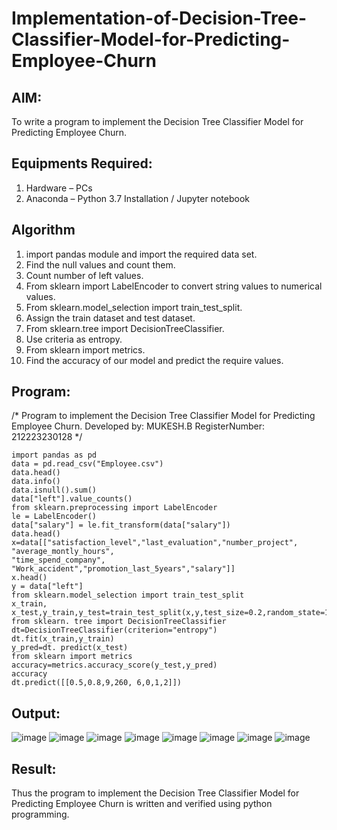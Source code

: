 # Implementation-of-Decision-Tree-Classifier-Model-for-Predicting-Employee-Churn

## AIM:
To write a program to implement the Decision Tree Classifier Model for Predicting Employee Churn.

## Equipments Required:
1. Hardware – PCs
2. Anaconda – Python 3.7 Installation / Jupyter notebook

## Algorithm
1. import pandas module and import the required data set.
2. Find the null values and count them.
3. Count number of left values.
4. From sklearn import LabelEncoder to convert string values to numerical values.
5. From sklearn.model_selection import train_test_split.
6. Assign the train dataset and test dataset.
7. From sklearn.tree import DecisionTreeClassifier.
8. Use criteria as entropy.
9. From sklearn import metrics.
10. Find the accuracy of our model and predict the require values.

## Program:
/*
Program to implement the Decision Tree Classifier Model for Predicting Employee Churn.
Developed by: MUKESH.B
RegisterNumber:  212223230128
*/
```
import pandas as pd
data = pd.read_csv("Employee.csv")
data.head()
data.info()
data.isnull().sum()
data["left"].value_counts()
from sklearn.preprocessing import LabelEncoder
le = LabelEncoder()
data["salary"] = le.fit_transform(data["salary"])
data.head()
x=data[["satisfaction_level","last_evaluation","number_project", "average_montly_hours",
"time_spend_company", "Work_accident","promotion_last_5years","salary"]]
x.head()
y = data["left"]
from sklearn.model_selection import train_test_split
x_train, x_test,y_train,y_test=train_test_split(x,y,test_size=0.2,random_state=100)
from sklearn. tree import DecisionTreeClassifier
dt=DecisionTreeClassifier(criterion="entropy")
dt.fit(x_train,y_train)
y_pred=dt. predict(x_test)
from sklearn import metrics
accuracy=metrics.accuracy_score(y_test,y_pred)
accuracy
dt.predict([[0.5,0.8,9,260, 6,0,1,2]])
```

## Output:
![image](https://github.com/user-attachments/assets/39791d22-9c3e-4673-bed3-42fbe717578c)
![image](https://github.com/user-attachments/assets/6580ad73-b0d5-4c3a-9140-cbeebe7ca931)
![image](https://github.com/user-attachments/assets/682ba515-a94e-44f1-ba59-f595b8b58ae1)
![image](https://github.com/user-attachments/assets/0329d0ca-d380-4981-8609-4bd89092fbb4)
![image](https://github.com/user-attachments/assets/2ea897bb-da9d-4d02-b41d-eb39e07a7047)
![image](https://github.com/user-attachments/assets/a52e491d-0db8-45aa-873c-487e815ae906)
![image](https://github.com/user-attachments/assets/bccaab4a-faec-4ebe-88cb-75b75f56b439)
![image](https://github.com/user-attachments/assets/a3e9ce2f-df36-4a20-84be-f0b7dc1277e9)



## Result:
Thus the program to implement the  Decision Tree Classifier Model for Predicting Employee Churn is written and verified using python programming.
